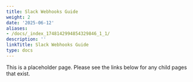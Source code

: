 ```yaml
---
title: Slack Webhooks Guide
weight: 2
date: '2025-06-12'
aliases:
- /docs/_index_1748142994854329846_1_1/
description: ''
linkTitle: Slack Webhooks Guide
type: docs
---
```


This is a placeholder page. Please see the links below for any child pages that exist.
